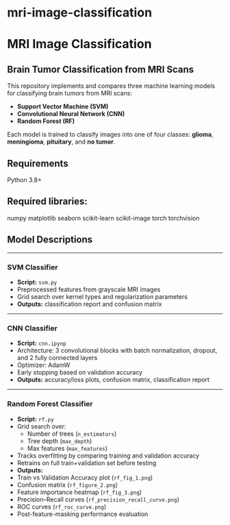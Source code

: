 # mri-image-classification

# MRI Image Classification

## Brain Tumor Classification from MRI Scans

This repository implements and compares three machine learning models for classifying brain tumors from MRI scans:

- **Support Vector Machine (SVM)**
- **Convolutional Neural Network (CNN)**
- **Random Forest (RF)**

Each model is trained to classify images into one of four classes: **glioma**, **meningioma**, **pituitary**, and **no tumor**.

## Requirements
Python 3.8+

## Required libraries:
numpy
matplotlib
seaborn
scikit-learn
scikit-image
torch
torchvision


## Model Descriptions
---
### SVM Classifier

- **Script:** `svm.py`
- Preprocessed features from grayscale MRI images
- Grid search over kernel types and regularization parameters
- **Outputs:** classification report and confusion matrix
---
### CNN Classifier

- **Script:** `cnn.ipynp`
- Architecture: 3 convolutional blocks with batch normalization, dropout, and 2 fully connected layers
- Optimizer: AdamW
- Early stopping based on validation accuracy
- **Outputs:** accuracy/loss plots, confusion matrix, classification report

---
### Random Forest Classifier

- **Script:** `rf.py`
- Grid search over:
  - Number of trees (`n_estimators`)
  - Tree depth (`max_depth`)
  - Max features (`max_features`)
- Tracks overfitting by comparing training and validation accuracy
- Retrains on full train+validation set before testing
- **Outputs:**
- Train vs Validation Accuracy plot (`rf_fig_1.png`)
- Confusion matrix (`rf_figure_2.png`)
- Feature importance heatmap (`rf_fig_3.png`)
- Precision–Recall curves (`rf_precision_recall_curve.png`)
- ROC curves (`rf_roc_curve.png`)
- Post-feature-masking performance evaluation

